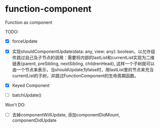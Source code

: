 # function-component
Function as component

TODO:

- [x] forceUpdate
- [x] 实现shouldComponentUpdate(data: any, view: any): boolean，以允许组件跳过自己及子节点的调用：需要将内部的lastList和currentList实现为二维链表{parent, preSibling, nextSibling, childrenHead}, 这样一个子树就可以由一个节点来表示，当shouldUpdate为false时，用lastList里的节点来充当currentList的子树，并跳过FunctionComponent的生命周期函数。
- [x] Keyed Component
- [ ] batchUpdate()


Won't DO:

- [ ] 去掉componentWillUpdate, 添加componentDidMount, componentDidUpdate

